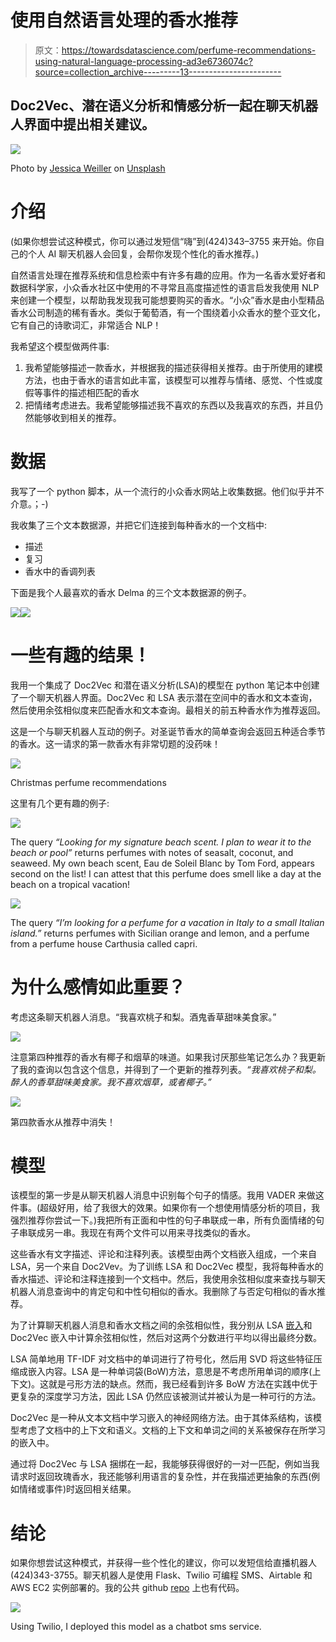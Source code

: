 # 使用自然语言处理的香水推荐

> 原文：<https://towardsdatascience.com/perfume-recommendations-using-natural-language-processing-ad3e6736074c?source=collection_archive---------13----------------------->

## Doc2Vec、潜在语义分析和情感分析一起在聊天机器人界面中提出相关建议。

![](img/bc9870c69e28206c9bbcb6d47f3a0763.png)

Photo by [Jessica Weiller](https://unsplash.com/@jweiller?utm_source=medium&utm_medium=referral) on [Unsplash](https://unsplash.com?utm_source=medium&utm_medium=referral)

# 介绍

(如果你想尝试这种模式，你可以通过发短信“嗨”到(424)343–3755 来开始。你自己的个人 AI 聊天机器人会回复，会帮你发现个性化的香水推荐。)

自然语言处理在推荐系统和信息检索中有许多有趣的应用。作为一名香水爱好者和数据科学家，小众香水社区中使用的不寻常且高度描述性的语言启发我使用 NLP 来创建一个模型，以帮助我发现我可能想要购买的香水。“小众”香水是由小型精品香水公司制造的稀有香水。类似于葡萄酒，有一个围绕着小众香水的整个亚文化，它有自己的诗歌词汇，非常适合 NLP！

我希望这个模型做两件事:

1.  我希望能够描述一款香水，并根据我的描述获得相关推荐。由于所使用的建模方法，也由于香水的语言如此丰富，该模型可以推荐与情绪、感觉、个性或度假等事件的描述相匹配的香水
2.  把情绪考虑进去。我希望能够描述我不喜欢的东西以及我喜欢的东西，并且仍然能够收到相关的推荐。

# 数据

我写了一个 python 脚本，从一个流行的小众香水网站上收集数据。他们似乎并不介意。；-)

我收集了三个文本数据源，并把它们连接到每种香水的一个文档中:

*   描述
*   复习
*   香水中的香调列表

下面是我个人最喜欢的香水 Delma 的三个文本数据源的例子。

![](img/b82afc46983bfb7e62d67266e6b8e816.png)![](img/5a28ee85cddb4fb307f383c40a619c16.png)

# 一些有趣的结果！

我用一个集成了 Doc2Vec 和潜在语义分析(LSA)的模型在 python 笔记本中创建了一个聊天机器人界面。Doc2Vec 和 LSA 表示潜在空间中的香水和文本查询，然后使用余弦相似度来匹配香水和文本查询。最相关的前五种香水作为推荐返回。

这是一个与聊天机器人互动的例子。对圣诞节香水的简单查询会返回五种适合季节的香水。这一请求的第一款香水有非常切题的没药味！

![](img/b840e119f355e134b98018acf0bb2c89.png)

Christmas perfume recommendations

这里有几个更有趣的例子:

![](img/e97bc3951e6fd8fd81e6fadf4981d0e9.png)

The query *“Looking for my signature beach scent. I plan to wear it to the beach or pool”* returns perfumes with notes of seasalt, coconut, and seaweed. My own beach scent, Eau de Soleil Blanc by Tom Ford, appears second on the list! I can attest that this perfume does smell like a day at the beach on a tropical vacation!

![](img/7f78e32f8ae448308f698d9c0d656b21.png)

The query *“I’m looking for a perfume for a vacation in Italy to a small Italian island.”* returns perfumes with Sicilian orange and lemon, and a perfume from a perfume house Carthusia called capri.

# 为什么感情如此重要？

考虑这条聊天机器人消息。“我喜欢桃子和梨。酒鬼香草甜味美食家。”

![](img/240d0ee4ba5862e38ed7b6d8dd32d2d4.png)

注意第四种推荐的香水有椰子和烟草的味道。如果我讨厌那些笔记怎么办？我更新了我的查询以包含这个信息，并得到了一个更新的推荐列表。*“我喜欢桃子和梨。醉人的香草甜味美食家。我不喜欢烟草，或者椰子。”*

![](img/cd16c5a0c3e2a7ae29006c913da4883a.png)

第四款香水从推荐中消失！

# 模型

该模型的第一步是从聊天机器人消息中识别每个句子的情感。我用 VADER 来做这件事。(超级好用，给了我很大的效果。如果你有一个想使用情感分析的项目，我强烈推荐你尝试一下。)我把所有正面和中性的句子串联成一串，所有负面情绪的句子串联成另一串。我现在有两个文件可以用来寻找类似的香水。

这些香水有文字描述、评论和注释列表。该模型由两个文档嵌入组成，一个来自 LSA，另一个来自 Doc2Vev。为了训练 LSA 和 Doc2Vec 模型，我将每种香水的香水描述、评论和注释连接到一个文档中。然后，我使用余弦相似度来查找与聊天机器人消息查询中的肯定句和中性句相似的香水。我删除了与否定句相似的香水推荐。

为了计算聊天机器人消息和香水文档之间的余弦相似性，我分别从 LSA [嵌入](https://arize.com/blog-course/embeddings-meaning-examples-and-how-to-compute/)和 Doc2Vec 嵌入中计算余弦相似性，然后对这两个分数进行平均以得出最终分数。

LSA 简单地用 TF-IDF 对文档中的单词进行了符号化，然后用 SVD 将这些特征压缩成嵌入内容。LSA 是一种单词袋(BoW)方法，意思是不考虑所用单词的顺序(上下文)。这就是弓形方法的缺点。然而，我已经看到许多 BoW 方法在实践中优于更复杂的深度学习方法，因此 LSA 仍然应该被测试并被认为是一种可行的方法。

Doc2Vec 是一种从文本文档中学习嵌入的神经网络方法。由于其体系结构，该模型考虑了文档中的上下文和语义。文档的上下文和单词之间的关系被保存在所学习的嵌入中。

通过将 Doc2Vec 与 LSA 捆绑在一起，我能够获得很好的一对一匹配，例如当我请求时返回玫瑰香水，我还能够利用语言的复杂性，并在我描述更抽象的东西(例如情绪或事件)时返回相关结果。

# 结论

如果你想尝试这种模式，并获得一些个性化的建议，你可以发短信给直播机器人(424)343-3755。聊天机器人是使用 Flask、Twilio 可编程 SMS、Airtable 和 AWS EC2 实例部署的。我的公共 github [repo](https://github.com/statisticianinstilettos/niche_perfume_chatbot) 上也有代码。

![](img/5db7684be9b9d6524aa8cdf3a1614ea0.png)

Using Twilio, I deployed this model as a chatbot sms service.